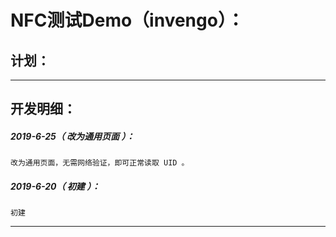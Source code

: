 NFC测试Demo（invengo）：
===================================================================

计划：
-------------------------------------------------------------------

*******************************************************************

开发明细：
-------------------------------------------------------------------

##### 2019-6-25（ 改为通用页面 ）：
	改为通用页面，无需网络验证，即可正常读取 UID 。

##### 2019-6-20（ 初建 ）：
	初建

*******************************************************************
